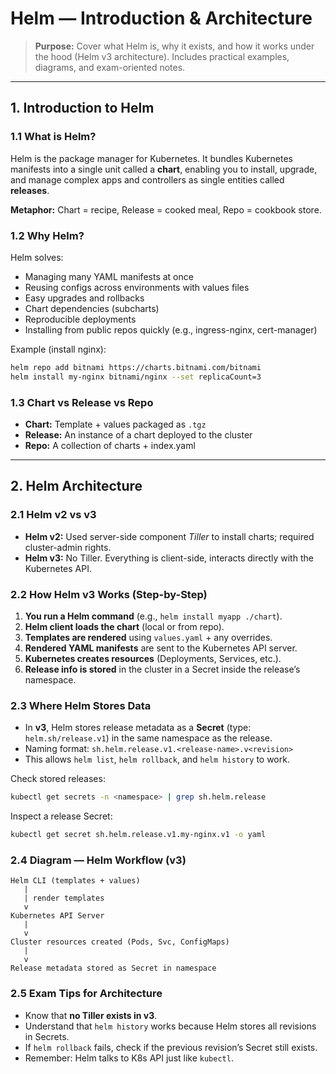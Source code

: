 # Helm — Introduction & Architecture

> **Purpose:** Cover what Helm is, why it exists, and how it works under the hood (Helm v3 architecture). Includes practical examples, diagrams, and exam-oriented notes.

---

## 1. Introduction to Helm

### 1.1 What is Helm?

Helm is the package manager for Kubernetes. It bundles Kubernetes manifests into a single unit called a **chart**, enabling you to install, upgrade, and manage complex apps and controllers as single entities called **releases**.

**Metaphor:** Chart = recipe, Release = cooked meal, Repo = cookbook store.

### 1.2 Why Helm?

Helm solves:

* Managing many YAML manifests at once
* Reusing configs across environments with values files
* Easy upgrades and rollbacks
* Chart dependencies (subcharts)
* Reproducible deployments
* Installing from public repos quickly (e.g., ingress-nginx, cert-manager)

Example (install nginx):

```bash
helm repo add bitnami https://charts.bitnami.com/bitnami
helm install my-nginx bitnami/nginx --set replicaCount=3
```

### 1.3 Chart vs Release vs Repo

* **Chart:** Template + values packaged as `.tgz`
* **Release:** An instance of a chart deployed to the cluster
* **Repo:** A collection of charts + index.yaml

---

## 2. Helm Architecture

### 2.1 Helm v2 vs v3

* **Helm v2:** Used server-side component *Tiller* to install charts; required cluster-admin rights.
* **Helm v3:** No Tiller. Everything is client-side, interacts directly with the Kubernetes API.

### 2.2 How Helm v3 Works (Step-by-Step)

1. **You run a Helm command** (e.g., `helm install myapp ./chart`).
2. **Helm client loads the chart** (local or from repo).
3. **Templates are rendered** using `values.yaml` + any overrides.
4. **Rendered YAML manifests** are sent to the Kubernetes API server.
5. **Kubernetes creates resources** (Deployments, Services, etc.).
6. **Release info is stored** in the cluster in a Secret inside the release’s namespace.

### 2.3 Where Helm Stores Data

* In **v3**, Helm stores release metadata as a **Secret** (type: `helm.sh/release.v1`) in the same namespace as the release.
* Naming format: `sh.helm.release.v1.<release-name>.v<revision>`
* This allows `helm list`, `helm rollback`, and `helm history` to work.

Check stored releases:

```bash
kubectl get secrets -n <namespace> | grep sh.helm.release
```

Inspect a release Secret:

```bash
kubectl get secret sh.helm.release.v1.my-nginx.v1 -o yaml
```

### 2.4 Diagram — Helm Workflow (v3)

```
Helm CLI (templates + values)
   |
   | render templates
   v
Kubernetes API Server
   |
   v
Cluster resources created (Pods, Svc, ConfigMaps)
   |
   v
Release metadata stored as Secret in namespace
```

### 2.5 Exam Tips for Architecture

* Know that **no Tiller exists in v3**.
* Understand that `helm history` works because Helm stores all revisions in Secrets.
* If `helm rollback` fails, check if the previous revision’s Secret still exists.
* Remember: Helm talks to K8s API just like `kubectl`.
